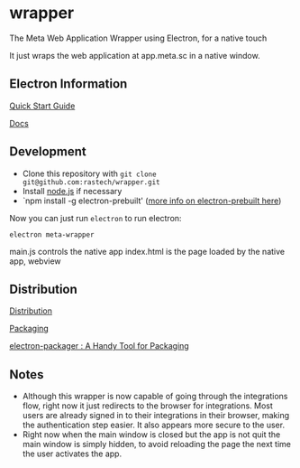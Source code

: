 # wrapper
The Meta Web Application Wrapper using Electron, for a native touch

It just wraps the web application at app.meta.sc in a native window.

## Electron Information

[Quick Start Guide](https://github.com/atom/electron/blob/master/docs/tutorial/quick-start.md)

[Docs](https://github.com/atom/electron/tree/master/docs)

## Development
- Clone this repository with `git clone git@github.com:rastech/wrapper.git`
- Install [node.js](https://nodejs.org) if necessary
- `npm install -g electron-prebuilt' ([more info on electron-prebuilt here](https://github.com/mafintosh/electron-prebuilt))

Now you can just run `electron` to run electron:

```
electron meta-wrapper
```

main.js controls the native app 
index.html is the page loaded by the native app, webview

## Distribution

[Distribution](https://github.com/atom/electron/blob/master/docs/tutorial/application-distribution.md)

[Packaging](https://github.com/atom/electron/blob/master/docs/tutorial/application-packaging.md)

[electron-packager : A Handy Tool for Packaging](https://github.com/maxogden/electron-packager)


## Notes

- Although this wrapper is now capable of going through the integrations flow, right now it just redirects to the browser for integrations. Most users are already signed in to their integrations in their browser, making the authentication step easier. It also appears more secure to the user.
- Right now when the main window is closed but the app is not quit the main window is simply hidden, to avoid reloading the page the next time the user activates the app.
